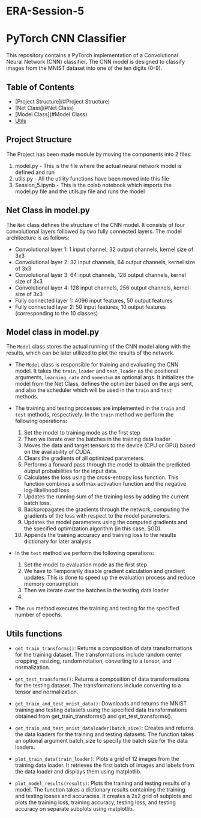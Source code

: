 # ERA-Session-5
# PyTorch CNN Classifier

This repository contains a PyTorch implementation of a Convolutional Neural Network (CNN) classifier. The CNN model is designed to classify images from the MNIST dataset into one of the ten digits (0-9).

## Table of Contents

- [Project Structure](#Project Structure)
- [Net Class](#Net Class)
- [Model Class](#Model Class)
- [Utils](#Utils)

## Project Structure

The Project has been made module by moving the components into 2 files:
1. model.py - This is the file where the actual neural network model is defined and run
2. utils.py - All the utility functions have been moved into this file
3. Session_5.ipynb - This is the colab notebook which imports the model.py file and the utils.py file and runs the model

## Net Class in model.py

The `Net` class defines the structure of the CNN model. It consists of four convolutional layers followed by two fully connected layers. The model architecture is as follows:

- Convolutional layer 1: 1 input channel, 32 output channels, kernel size of 3x3
- Convolutional layer 2: 32 input channels, 64 output channels, kernel size of 3x3
- Convolutional layer 3: 64 input channels, 128 output channels, kernel size of 3x3
- Convolutional layer 4: 128 input channels, 256 output channels, kernel size of 3x3
- Fully connected layer 1: 4096 input features, 50 output features
- Fully connected layer 2: 50 input features, 10 output features (corresponding to the 10 classes)


## Model class in model.py

The `Model` class stores the actual running of the CNN model along with the results, which can be later utilized to plot the results of the network.

- The `Model` class is responsible for training and evaluating the CNN model. It takes the `train_loader` and `test_loader` as the positional arguments, `learning_rate` and `momentum` as optional args. It initializes the model from the Net Class, defines the optimizer based on the args sent, and also the scheduler which will be used in the `train` and `test` methods. 

- The training and testing processes are implemented in the `train` and `test` methods, respectively. In the `train` method we perform the following operations:
    1. Set the model to training mode as the first step
    2. Then we iterate over the batches in the training data loader
    3. Moves the data and target tensors to the device (CPU or GPU) based on the availability of CUDA.
    4. Clears the gradients of all optimized parameters.
    5. Performs a forward pass through the model to obtain the predicted output probabilities for the input data.
    6. Calculates the loss using the cross-entropy loss function. This function combines a softmax activation function and the negative log-likelihood loss.
    7. Updates the running sum of the training loss by adding the current batch loss.
    8. Backpropagates the gradients through the network, computing the gradients of the loss with respect to the model parameters.
    9. Updates the model parameters using the computed gradients and the specified optimization algorithm (in this case, SGD).
    10. Appends the training accuracy and training loss to the results dictionary for later analysis

- In the `test` method we perform the following operations:
    1. Set the model to evaluation mode as the first step
    2. We have to Temporarily disable gradient calculation and gradient updates. This is done to speed up the evaluation process and reduce memory consumption.
    3. Then we iterate over the batches in the testing data loader
    4. 
- The `run` method executes the training and testing for the specified number of epochs.

## Utils functions

- `get_train_transforms()`: Returns a composition of data transformations for the training dataset. The transformations include random center cropping, resizing, random rotation, converting to a tensor, and normalization.

- `get_test_transforms()`: Returns a composition of data transformations for the testing dataset. The transformations include converting to a tensor and normalization.

- `get_train_and_test_mnist_data()`: Downloads and returns the MNIST training and testing datasets using the specified data transformations obtained from get_train_transforms() and get_test_transforms().

- `get_train_and_test_mnist_dataloader(batch_size)`: Creates and returns the data loaders for the training and testing datasets. The function takes an optional argument batch_size to specify the batch size for the data loaders.

- `plot_train_data(train_loader)`: Plots a grid of 12 images from the training data loader. It retrieves the first batch of images and labels from the data loader and displays them using matplotlib.

- `plot_model_results(results)`: Plots the training and testing results of a model. The function takes a dictionary results containing the training and testing losses and accuracies. It creates a 2x2 grid of subplots and plots the training loss, training accuracy, testing loss, and testing accuracy on separate subplots using matplotlib.

